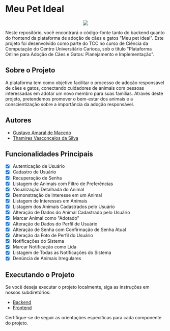 # Meu Pet Ideal

<p align="center">
  <img src="https://avatars.githubusercontent.com/u/145733134?s=320">
</p>

Neste repositório, você encontrará o código-fonte tanto do backend quanto do frontend da plataforma de adoção de cães e gatos "Meu pet ideal". Este projeto foi desenvolvido como parte do TCC no curso de Ciência da Computação do Centro Universitário Carioca, sob o título "Plataforma Online para Adoção de Cães e Gatos: Planejamento e Implementação".

## Sobre o Projeto

A plataforma tem como objetivo facilitar o processo de adoção responsável de cães e gatos, conectando cuidadores de animais com pessoas interessadas em adotar um novo membro para suas famílias. Através deste projeto, pretendemos promover o bem-estar dos animais e a conscientização sobre a importância da adoção responsável.

## Autores

- [Gustavo Amaral de Macedo](https://github.com/gamaralm)
- [Thamires Vasconcelos da Silva](https://github.com/Thamiresvs)

## Funcionalidades Principais

- [x] Autenticação de Usuário
- [x] Cadastro de Usuário
- [x] Recuperação de Senha
- [x] Listagem de Animais com Filtro de Preferências
- [x] Visualização Detalhada do Animal
- [x] Demonstração de Interesse em um Animal
- [x] Listagem de Interesses em Animais
- [x] Listagem dos Animais Cadastrados pelo Usuário
- [x] Alteração de Dados do Animal Cadastrado pelo Usuário
- [x] Marcar Animal como "Adotado"
- [x] Alteração de Dados do Perfil de Usuário
- [x] Alteração de Senha com Confirmação de Senha Atual
- [x] Alteração da Foto de Perfil do Usuário
- [x] Notificações do Sistema
- [x] Marcar Notificação como Lida
- [x] Listagem de Todas as Notificações do Sistema
- [x] Denúncia de Animais Irregulares

## Executando o Projeto

Se você deseja executar o projeto localmente, siga as instruções em nossos subdiretórios:

- [Backend](https://github.com/meupetideal/meupetideal-backend)
- [Frontend](https://github.com/meupetideal/front-end)

Certifique-se de seguir as orientações específicas para cada componente do projeto.
